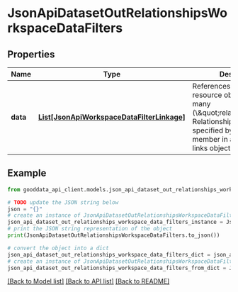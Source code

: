 # JsonApiDatasetOutRelationshipsWorkspaceDataFilters


## Properties

Name | Type | Description | Notes
------------ | ------------- | ------------- | -------------
**data** | [**List[JsonApiWorkspaceDataFilterLinkage]**](JsonApiWorkspaceDataFilterLinkage.md) | References to other resource objects in a to-many (\\\&quot;relationship\\\&quot;). Relationships can be specified by including a member in a resource&#39;s links object. | 

## Example

```python
from gooddata_api_client.models.json_api_dataset_out_relationships_workspace_data_filters import JsonApiDatasetOutRelationshipsWorkspaceDataFilters

# TODO update the JSON string below
json = "{}"
# create an instance of JsonApiDatasetOutRelationshipsWorkspaceDataFilters from a JSON string
json_api_dataset_out_relationships_workspace_data_filters_instance = JsonApiDatasetOutRelationshipsWorkspaceDataFilters.from_json(json)
# print the JSON string representation of the object
print(JsonApiDatasetOutRelationshipsWorkspaceDataFilters.to_json())

# convert the object into a dict
json_api_dataset_out_relationships_workspace_data_filters_dict = json_api_dataset_out_relationships_workspace_data_filters_instance.to_dict()
# create an instance of JsonApiDatasetOutRelationshipsWorkspaceDataFilters from a dict
json_api_dataset_out_relationships_workspace_data_filters_from_dict = JsonApiDatasetOutRelationshipsWorkspaceDataFilters.from_dict(json_api_dataset_out_relationships_workspace_data_filters_dict)
```
[[Back to Model list]](../README.md#documentation-for-models) [[Back to API list]](../README.md#documentation-for-api-endpoints) [[Back to README]](../README.md)


